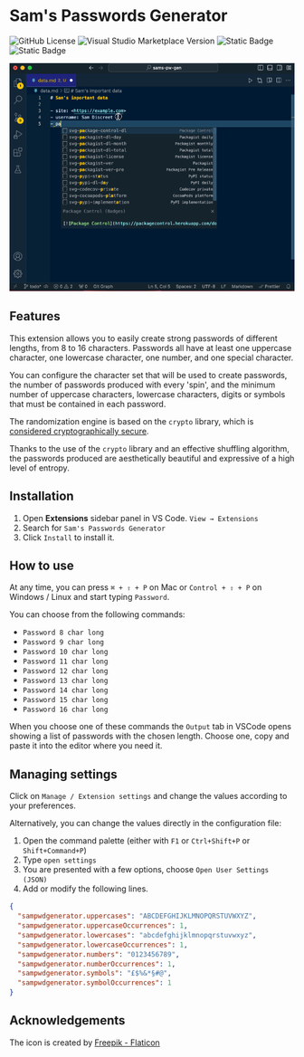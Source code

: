 # Sam's Passwords Generator

![GitHub License](https://img.shields.io/github/license/ThornDuke/sams-pwd-generator?style=plastic&logo=gnu)
![Visual Studio Marketplace Version](https://img.shields.io/visual-studio-marketplace/v/thornduke.sams-pw-gen.svg?style=plastic&logo=visualstudiocode)
![Static Badge](https://img.shields.io/badge/strong-security?style=plastic&logo=keepassxc&logoColor=white&label=security&labelColor=black&color=red)
![Static Badge](https://img.shields.io/badge/enabled-crypto?style=plastic&logo=alienware&logoColor=white&label=crypto&labelColor=black&color=green)

<!--
![Visual Studio Marketplace Rating Stars](https://img.shields.io/visual-studio-marketplace/stars/thornduke.sams-pw-gen.svg?style=plastic)
![Visual Studio Marketplace Rating](https://img.shields.io/visual-studio-marketplace/r/thornduke.sams-pw-gen.svg?style=plastic)
![Visual Studio Marketplace Installs](https://img.shields.io/visual-studio-marketplace/i/thornduke.sams-pw-gen.svg?style=plastic)
![Visual Studio Marketplace Downloads](https://img.shields.io/visual-studio-marketplace/d/thornduke.sams-pw-gen.svg?style=plastic)
-->

<img
  src="https://github.com/ThornDuke/sams-pwd-generator/raw/master/resources/demo.gif"
  alt="demo"
  width="650"
  />

## Features

This extension allows you to easily create strong passwords of different
lengths, from 8 to 16 characters. Passwords all have at least one uppercase
character, one lowercase character, one number, and one special character.

You can configure the character set that will be used to create passwords, the
number of passwords produced with every 'spin', and the minimum number of
uppercase characters, lowercase characters, digits or symbols that must be
contained in each password.

The randomization engine is based on the `crypto` library, which is
[considered cryptographically secure](https://nodejs.org/api/crypto.html#crypto:~:text=js%20crypto%20constants-,Crypto,-%23).

Thanks to the use of the `crypto` library and an effective shuffling algorithm,
the passwords produced are aesthetically beautiful and expressive of a high
level of entropy.

## Installation

1. Open **Extensions** sidebar panel in VS Code. `View → Extensions`
2. Search for `Sam's Passwords Generator`
3. Click `Install` to install it.

## How to use

At any time, you can press `⌘ + ⇧ + P` on Mac or `Control + ⇧ + P` on Windows /
Linux and start typing `Password`.

You can choose from the following commands:

- `Password 8 char long`
- `Password 9 char long`
- `Password 10 char long`
- `Password 11 char long`
- `Password 12 char long`
- `Password 13 char long`
- `Password 14 char long`
- `Password 15 char long`
- `Password 16 char long`

When you choose one of these commands the `Output` tab in VSCode opens showing a
list of passwords with the chosen length. Choose one, copy and paste it into the
editor where you need it.

## Managing settings

Click on `Manage / Extension settings` and change the values ​​according to your
preferences.

Alternatively, you can change the values ​​directly in the configuration file:

1. Open the command palette (either with `F1` or `Ctrl+Shift+P` or
   `Shift+Command+P`)
2. Type `open settings`
3. You are presented with a few options, choose `Open User Settings (JSON)`
4. Add or modify the following lines.

```json
{
  "sampwdgenerator.uppercases": "ABCDEFGHIJKLMNOPQRSTUVWXYZ",
  "sampwdgenerator.uppercaseOccurrences": 1,
  "sampwdgenerator.lowercases": "abcdefghijklmnopqrstuvwxyz",
  "sampwdgenerator.lowercaseOccurrences": 1,
  "sampwdgenerator.numbers": "0123456789",
  "sampwdgenerator.numberOccurrences": 1,
  "sampwdgenerator.symbols": "£$%&*§#@",
  "sampwdgenerator.symbolOccurrences": 1
}
```

<!--
Whether you changed the parameters manually in `settings.json` or in the
plugin's `Settings` page, **you must restart VSCode or reload the window** for
the changes to take effect:

1. `F1` or `Ctrl+Shift+P` or `Shift+Command+P`;
2. type `reload window`;
3. choose `Developer: Reload Window`;
-->

## Acknowledgements

The icon is created by [Freepik - Flaticon](https://www.flaticon.com)
